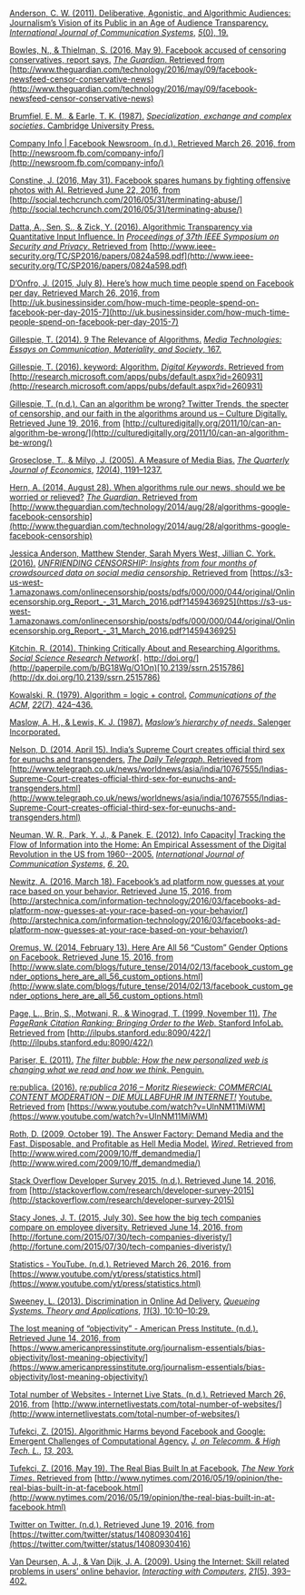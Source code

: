 [Anderson, C. W. (2011). Deliberative, Agonistic, and Algorithmic Audiences: Journalism’s Vision of its Public in an Age of Audience Transparency.](http://paperpile.com/b/BG18Wg/Z5CK) [_International Journal of Communication Systems_](http://paperpile.com/b/BG18Wg/Z5CK)[,](http://paperpile.com/b/BG18Wg/Z5CK) [_5_](http://paperpile.com/b/BG18Wg/Z5CK)[(0), 19.](http://paperpile.com/b/BG18Wg/Z5CK)

[Bowles, N., &amp; Thielman, S. (2016, May 9). Facebook accused of censoring conservatives, report says.](http://paperpile.com/b/BG18Wg/jI9l) [_The Guardian_](http://paperpile.com/b/BG18Wg/jI9l)[. Retrieved from](http://paperpile.com/b/BG18Wg/jI9l) [http://www.theguardian.com/technology/2016/may/09/facebook-newsfeed-censor-conservative-news](http://www.theguardian.com/technology/2016/may/09/facebook-newsfeed-censor-conservative-news)

[Brumfiel, E. M., &amp; Earle, T. K. (1987).](http://paperpile.com/b/BG18Wg/lzle5) [_Specialization, exchange and complex societies_](http://paperpile.com/b/BG18Wg/lzle5)[. Cambridge University Press.](http://paperpile.com/b/BG18Wg/lzle5)

[Company Info | Facebook Newsroom. (n.d.). Retrieved March 26, 2016, from](http://paperpile.com/b/BG18Wg/z2J0Y) [http://newsroom.fb.com/company-info/](http://newsroom.fb.com/company-info/)

[Constine, J. (2016, May 31). Facebook spares humans by fighting offensive photos with AI. Retrieved June 22, 2016, from](http://paperpile.com/b/BG18Wg/nKJo) [http://social.techcrunch.com/2016/05/31/terminating-abuse/](http://social.techcrunch.com/2016/05/31/terminating-abuse/)

[Datta, A., Sen, S., &amp; Zick, Y. (2016). Algorithmic Transparency via Quantitative Input Influence. In](http://paperpile.com/b/BG18Wg/QPVI) [_Proceedings of 37th IEEE Symposium on Security and Privacy_](http://paperpile.com/b/BG18Wg/QPVI)[. Retrieved from](http://paperpile.com/b/BG18Wg/QPVI) [http://www.ieee-security.org/TC/SP2016/papers/0824a598.pdf](http://www.ieee-security.org/TC/SP2016/papers/0824a598.pdf)

[D’Onfro, J. (2015, July 8). Here’s how much time people spend on Facebook per day. Retrieved March 26, 2016, from](http://paperpile.com/b/BG18Wg/doshd) [http://uk.businessinsider.com/how-much-time-people-spend-on-facebook-per-day-2015-7](http://uk.businessinsider.com/how-much-time-people-spend-on-facebook-per-day-2015-7)

[Gillespie, T. (2014). 9 The Relevance of Algorithms.](http://paperpile.com/b/BG18Wg/AB8k) [_Media Technologies: Essays on Communication, Materiality, and Society_](http://paperpile.com/b/BG18Wg/AB8k)[, 167.](http://paperpile.com/b/BG18Wg/AB8k)

[Gillespie, T. (2016). keyword: Algorithm.](http://paperpile.com/b/BG18Wg/dRdOY) [_Digital Keywords_](http://paperpile.com/b/BG18Wg/dRdOY)[. Retrieved from](http://paperpile.com/b/BG18Wg/dRdOY) [http://research.microsoft.com/apps/pubs/default.aspx?id=260931](http://research.microsoft.com/apps/pubs/default.aspx?id=260931)

[Gillespie, T. (n.d.). Can an algorithm be wrong? Twitter Trends, the specter of censorship, and our faith in the algorithms around us – Culture Digitally. Retrieved June 19, 2016, from](http://paperpile.com/b/BG18Wg/QdRA) [http://culturedigitally.org/2011/10/can-an-algorithm-be-wrong/](http://culturedigitally.org/2011/10/can-an-algorithm-be-wrong/)

[Groseclose, T., &amp; Milyo, J. (2005). A Measure of Media Bias.](http://paperpile.com/b/BG18Wg/tdR7) [_The Quarterly Journal of Economics_](http://paperpile.com/b/BG18Wg/tdR7)[,](http://paperpile.com/b/BG18Wg/tdR7) [_120_](http://paperpile.com/b/BG18Wg/tdR7)[(4), 1191–1237.](http://paperpile.com/b/BG18Wg/tdR7)

[Hern, A. (2014, August 28). When algorithms rule our news, should we be worried or relieved?](http://paperpile.com/b/BG18Wg/76A7) [_The Guardian_](http://paperpile.com/b/BG18Wg/76A7)[. Retrieved from](http://paperpile.com/b/BG18Wg/76A7) [http://www.theguardian.com/technology/2014/aug/28/algorithms-google-facebook-censorship](http://www.theguardian.com/technology/2014/aug/28/algorithms-google-facebook-censorship)

[Jessica Anderson, Matthew Stender, Sarah Myers West, Jillian C. York. (2016).](http://paperpile.com/b/BG18Wg/H6gD) [_UNFRIENDING CENSORSHIP: Insights from four months of crowdsourced data on social media censorship_](http://paperpile.com/b/BG18Wg/H6gD)[. Retrieved from](http://paperpile.com/b/BG18Wg/H6gD) [https://s3-us-west-1.amazonaws.com/onlinecensorship/posts/pdfs/000/000/044/original/Onlinecensorship.org_Report_-_31_March_2016.pdf?1459436925](https://s3-us-west-1.amazonaws.com/onlinecensorship/posts/pdfs/000/000/044/original/Onlinecensorship.org_Report_-_31_March_2016.pdf?1459436925)

[Kitchin, R. (2014). Thinking Critically About and Researching Algorithms.](http://paperpile.com/b/BG18Wg/O1On) [_Social Science Research Network_](http://paperpile.com/b/BG18Wg/O1On)[. http://doi.org/](http://paperpile.com/b/BG18Wg/O1On)[10.2139/ssrn.2515786](http://dx.doi.org/10.2139/ssrn.2515786)

[Kowalski, R. (1979). Algorithm = logic + control.](http://paperpile.com/b/BG18Wg/QvVg0) [_Communications of the ACM_](http://paperpile.com/b/BG18Wg/QvVg0)[,](http://paperpile.com/b/BG18Wg/QvVg0) [_22_](http://paperpile.com/b/BG18Wg/QvVg0)[(7), 424–436.](http://paperpile.com/b/BG18Wg/QvVg0)

[Maslow, A. H., &amp; Lewis, K. J. (1987).](http://paperpile.com/b/BG18Wg/TTQOu) [_Maslow’s hierarchy of needs_](http://paperpile.com/b/BG18Wg/TTQOu)[. Salenger Incorporated.](http://paperpile.com/b/BG18Wg/TTQOu)

[Nelson, D. (2014, April 15). India’s Supreme Court creates official third sex for eunuchs and transgenders.](http://paperpile.com/b/BG18Wg/oYGV) [_The Daily Telegraph_](http://paperpile.com/b/BG18Wg/oYGV)[. Retrieved from](http://paperpile.com/b/BG18Wg/oYGV) [http://www.telegraph.co.uk/news/worldnews/asia/india/10767555/Indias-Supreme-Court-creates-official-third-sex-for-eunuchs-and-transgenders.html](http://www.telegraph.co.uk/news/worldnews/asia/india/10767555/Indias-Supreme-Court-creates-official-third-sex-for-eunuchs-and-transgenders.html)

[Neuman, W. R., Park, Y. J., &amp; Panek, E. (2012). Info Capacity| Tracking the Flow of Information into the Home: An Empirical Assessment of the Digital Revolution in the US from 1960--2005\.](http://paperpile.com/b/BG18Wg/MIeHz) [_International Journal of Communication Systems_](http://paperpile.com/b/BG18Wg/MIeHz)[,](http://paperpile.com/b/BG18Wg/MIeHz) [_6_](http://paperpile.com/b/BG18Wg/MIeHz)[, 20.](http://paperpile.com/b/BG18Wg/MIeHz)

[Newitz, A. (2016, March 18). Facebook’s ad platform now guesses at your race based on your behavior. Retrieved June 15, 2016, from](http://paperpile.com/b/BG18Wg/YsEb) [http://arstechnica.com/information-technology/2016/03/facebooks-ad-platform-now-guesses-at-your-race-based-on-your-behavior/](http://arstechnica.com/information-technology/2016/03/facebooks-ad-platform-now-guesses-at-your-race-based-on-your-behavior/)

[Oremus, W. (2014, February 13). Here Are All 56 “Custom” Gender Options on Facebook. Retrieved June 15, 2016, from](http://paperpile.com/b/BG18Wg/aLUr) [http://www.slate.com/blogs/future_tense/2014/02/13/facebook_custom_gender_options_here_are_all_56_custom_options.html](http://www.slate.com/blogs/future_tense/2014/02/13/facebook_custom_gender_options_here_are_all_56_custom_options.html)

[Page, L., Brin, S., Motwani, R., &amp; Winograd, T. (1999, November 11).](http://paperpile.com/b/BG18Wg/OcOQB) [_The PageRank Citation Ranking: Bringing Order to the Web_](http://paperpile.com/b/BG18Wg/OcOQB)[. Stanford InfoLab. Retrieved from](http://paperpile.com/b/BG18Wg/OcOQB) [http://ilpubs.stanford.edu:8090/422/](http://ilpubs.stanford.edu:8090/422/)

[Pariser, E. (2011).](http://paperpile.com/b/BG18Wg/FEmbG) [_The filter bubble: How the new personalized web is changing what we read and how we think_](http://paperpile.com/b/BG18Wg/FEmbG)[. Penguin.](http://paperpile.com/b/BG18Wg/FEmbG)

[re:publica. (2016).](http://paperpile.com/b/BG18Wg/nrNK) [_re:publica 2016 – Moritz Riesewieck: COMMERCIAL CONTENT MODERATION – DIE MÜLLABFUHR IM INTERNET!_](http://paperpile.com/b/BG18Wg/nrNK) [Youtube. Retrieved from](http://paperpile.com/b/BG18Wg/nrNK) [https://www.youtube.com/watch?v=UlnNM11MiWM](https://www.youtube.com/watch?v=UlnNM11MiWM)

[Roth, D. (2009, October 19). The Answer Factory: Demand Media and the Fast, Disposable, and Profitable as Hell Media Model.](http://paperpile.com/b/BG18Wg/Kj4p) [_Wired_](http://paperpile.com/b/BG18Wg/Kj4p)[. Retrieved from](http://paperpile.com/b/BG18Wg/Kj4p) [http://www.wired.com/2009/10/ff_demandmedia/](http://www.wired.com/2009/10/ff_demandmedia/)

[Stack Overflow Developer Survey 2015\. (n.d.). Retrieved June 14, 2016, from](http://paperpile.com/b/BG18Wg/zG8H) [http://stackoverflow.com/research/developer-survey-2015](http://stackoverflow.com/research/developer-survey-2015)

[Stacy Jones, J. T. (2015, July 30). See how the big tech companies compare on employee diversity. Retrieved June 14, 2016, from](http://paperpile.com/b/BG18Wg/xQaN) [http://fortune.com/2015/07/30/tech-companies-diveristy/](http://fortune.com/2015/07/30/tech-companies-diveristy/)

[Statistics - YouTube. (n.d.). Retrieved March 26, 2016, from](http://paperpile.com/b/BG18Wg/3JA0o) [https://www.youtube.com/yt/press/statistics.html](https://www.youtube.com/yt/press/statistics.html)

[Sweeney, L. (2013). Discrimination in Online Ad Delivery.](http://paperpile.com/b/BG18Wg/t128) [_Queueing Systems. Theory and Applications_](http://paperpile.com/b/BG18Wg/t128)[,](http://paperpile.com/b/BG18Wg/t128) [_11_](http://paperpile.com/b/BG18Wg/t128)[(3), 10:10–10:29.](http://paperpile.com/b/BG18Wg/t128)

[The lost meaning of “objectivity” - American Press Institute. (n.d.). Retrieved June 14, 2016, from](http://paperpile.com/b/BG18Wg/sr12) [https://www.americanpressinstitute.org/journalism-essentials/bias-objectivity/lost-meaning-objectivity/](https://www.americanpressinstitute.org/journalism-essentials/bias-objectivity/lost-meaning-objectivity/)

[Total number of Websites - Internet Live Stats. (n.d.). Retrieved March 26, 2016, from](http://paperpile.com/b/BG18Wg/mFCHU) [http://www.internetlivestats.com/total-number-of-websites/](http://www.internetlivestats.com/total-number-of-websites/)

[Tufekci, Z. (2015). Algorithmic Harms beyond Facebook and Google: Emergent Challenges of Computational Agency.](http://paperpile.com/b/BG18Wg/wJWW) [_J. on Telecomm. &amp; High Tech. L._](http://paperpile.com/b/BG18Wg/wJWW)[,](http://paperpile.com/b/BG18Wg/wJWW) [_13_](http://paperpile.com/b/BG18Wg/wJWW)[, 203.](http://paperpile.com/b/BG18Wg/wJWW)

[Tufekci, Z. (2016, May 19). The Real Bias Built In at Facebook.](http://paperpile.com/b/BG18Wg/BnMg) [_The New York Times_](http://paperpile.com/b/BG18Wg/BnMg)[. Retrieved from](http://paperpile.com/b/BG18Wg/BnMg) [http://www.nytimes.com/2016/05/19/opinion/the-real-bias-built-in-at-facebook.html](http://www.nytimes.com/2016/05/19/opinion/the-real-bias-built-in-at-facebook.html)

[Twitter on Twitter. (n.d.). Retrieved June 19, 2016, from](http://paperpile.com/b/BG18Wg/NTS0) [https://twitter.com/twitter/status/14080930416](https://twitter.com/twitter/status/14080930416)

[Van Deursen, A. J., &amp; Van Dijk, J. A. (2009). Using the Internet: Skill related problems in users’ online behavior.](http://paperpile.com/b/BG18Wg/Wbo2) [_Interacting with Computers_](http://paperpile.com/b/BG18Wg/Wbo2)[,](http://paperpile.com/b/BG18Wg/Wbo2) [_21_](http://paperpile.com/b/BG18Wg/Wbo2)[(5), 393–402.](http://paperpile.com/b/BG18Wg/Wbo2)